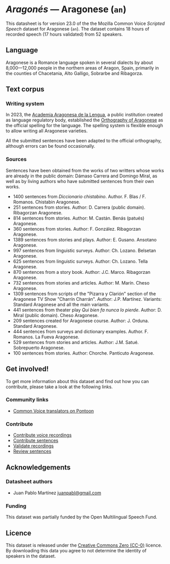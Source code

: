 # *Aragonés* &mdash; Aragonese (`an`)
This datasheet is for version 23.0 of the the Mozilla Common Voice *Scripted Speech* dataset 
for Aragonese (`an`). The dataset contains 18 hours of recorded
speech (17 hours validated) from 52 speakers.

## Language
Aragonese is a Romance language spoken in several dialects by about 8,000&mdash;12,000 people in the northern areas of Aragon, Spain, primarily in the counties of Chacetania, Alto Galligo, Sobrarbe and Ribagorza.
<!-- ### Variants -->
<!-- {{VARIANT_DESCRIPTION}} -->
<!-- @ OPTIONAL @ -->
<!-- Describe the variants (MCV variants) of your language -->
<!-- Original Answer: -->
<!-- There are currently no variants defined for Aragonese. -->
<!-- ### Accents -->
<!-- #### Predefined -->
<!-- There are currently no pre-defined accents. -->

## Text corpus

### Writing system
In 2023, the [Academia Aragonesa de la Lengua](https://academiaaragonesadelalengua.org), a public institution created as language regulatory body, established the [Orthography of Aragonese](https://https://academiaaragonesadelalengua.org/sites/default/files/ficheros-pdf/ortografia-aragones.pdf) as the official spelling for the language. The spelling system is flexible enough to allow writing all Aragonese varieties.

All the submitted sentences have been adapted to the official orthography, although errors can be found occasionally.

### Sources
Sentences have been obtained from the works of two writters whose works are already in the public domain: Dámaso Carrera and Domingo Miral, as well as by living authors who have submitted sentences from their own works.

* 1400 sentences from *Diccionario chistabino*. Author. F. Blas / F. Romanos. Chistabin Aragonese.
* 251 sentences from stories. Author: D. Carrera (public domain). Ribagorzan Aragonese.
* 814 sentences from stories. Author: M. Castán. Benás (patués) Aragonese.
* 360 sentences from stories. Author: F. González. Ribagorzan Aragonese.
* 1389 sentences from stories and plays. Author: E. Gusano. Ansotano Aragonese.
* 997 sentences from linguistic surveys. Author: Ch. Lozano. Belsetan Aragonese.
* 625 sentences from linguistic surveys. Author: Ch. Lozano. Tella Aragonese.
* 870 sentences from a story book. Author: J.C. Marco. Ribagorzan Aragonese.
* 732 sentences from stories and articles. Author: M. Marín. Cheso Aragonese.
* 1309 sentences from scripts of the "Pizarra y Clarión" section of the Aragonese TV Show "Charrín Charrán". Author: J.P. Martínez. Variants: Standard Aragonese and all the main variants.
* 441 sentences from theater play *Qui bien fa nunca lo pierde*. Author: D. Miral (public domain). Cheso Aragonese.
* 209 sentences created for Aragonese course. Author: J. Orduna. Standard Aragonese.
* 444 sentences from surveys and dictionary examples. Author. F. Romanos. La Fueva Aragonese.
* 529 sentences from stories and articles. Author: J.M. Satué. Sobrepuerto Aragonese.
* 100 sentences from stories. Author: Chorche. Panticuto Aragonese.

## Get involved!
To get more information about this dataset and find out how you can contribute, please take a look at the following links.

### Community links
* [Common Voice translators on Pontoon](https://pontoon.mozilla.org/an/common-voice/contributors/)

### Contribute
* [Contribute voice recordings](https://commonvoice.mozilla.org/an/speak)
* [Contribute sentences](https://commonvoice.mozilla.org/an/write)
* [Validate recordings](https://commonvoice.mozilla.org/an/listen)
* [Review sentences](https://commonvoice.mozilla.org/an/review)

## Acknowledgements

### Datasheet authors
* Juan Pablo Martínez <juanpabl@gmail.com>

### Funding
This dataset was partially funded by the Open Multilingual Speech Fund.

## Licence
This dataset is released under the [Creative Commons Zero (CC-0)](https://creativecommons.org/public-domain/cc0/) licence. By downloading this data
you agree to not determine the identity of speakers in the dataset.